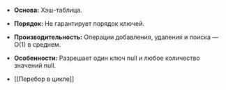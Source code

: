 
- **Основа:** Хэш-таблица.
- **Порядок:** Не гарантирует порядок ключей.
- **Производительность:** Операции добавления, удаления и поиска — O(1) в среднем.
- **Особенности:** Разрешает один ключ null и любое количество значений null.






- [[Перебор в цикле]]